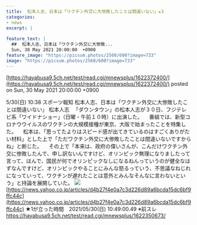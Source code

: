 ```yaml
---
title:  松本人志、日本は「ワクチン外交に大惨敗したことは間違いない」★3  
categories:
- news
excerpt: |
  
feature_text: |
  ##  松本人志、日本は「ワクチン外交に大惨敗...
  Sun, 30 May 2021 20:00:00  +0900
feature_image: "https://picsum.photos/2560/600?image=733"
image: "https://picsum.photos/2560/600?image=733"
---
```


[https://hayabusa9.5ch.net/test/read.cgi/mnewsplus/1622372400/](https://hayabusa9.5ch.net/test/read.cgi/mnewsplus/1622372400/)
posted on Sun, 30 May 2021 20:00:00  +0900

<!--more-->

5/30(日) 10:38 スポーツ報知 松本人志、日本は「ワクチン外交に大惨敗したことは間違いない」 松本人志 　「ダウンタウン」の松本人志が３０日、フジテレビ系「ワイドナショー」（日曜・午前１０時）に出演した。 　番組では、新型コロナウウイルスのワクチンの大規模接種が東京、大阪で始まったことを特集した。 　松本は、「思ってたよりはスピード感が出てきているのはすごくありがたい材料」とした上で「ただワクチン外交に大惨敗したことは間違いないですからね」と断じた。 　その上で「本来は、政府の偉いさんが、こんだけワクチン外交に惨敗したんで、申し訳ないんですけど、オリンピック無理になりましたって言って、ほんで、国民が何でオリンピックなしになるねんっていうのが健全なはずなんですけど、オリンピックやることにみんな怒るっていう、不思議なねじれになっていって、ワクチンが遅れたことは意外とみんなそんなに言わないという」と持論を展開していた。 ![](https://amd-pctr.c.yimg.jp/r/iwiz-amd/20210530-05301039-sph-000-1-view.jpg) [https://news.yahoo.co.jp/articles/d4b27f4e0a7c3d226d89a6bcda15dc6bf9ffc44c](https://news.yahoo.co.jp/articles/d4b27f4e0a7c3d226d89a6bcda15dc6bf9ffc44c) ★1が立った時間　2021/05/30(日) 10:49:00.49 ※前スレ https://hayabusa9.5ch.net/test/read.cgi/mnewsplus/1622350673/
